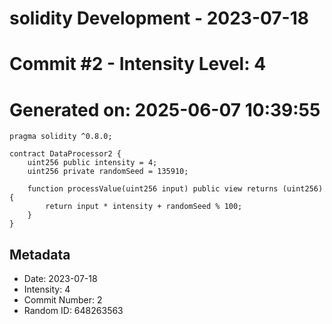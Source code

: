 ﻿# solidity Development - 2023-07-18
# Commit #2 - Intensity Level: 4
# Generated on: 2025-06-07 10:39:55
```solidity
pragma solidity ^0.8.0;

contract DataProcessor2 {
    uint256 public intensity = 4;
    uint256 private randomSeed = 135910;

    function processValue(uint256 input) public view returns (uint256) {
        return input * intensity + randomSeed % 100;
    }
}
```
## Metadata
- Date: 2023-07-18
- Intensity: 4
- Commit Number: 2
- Random ID: 648263563
